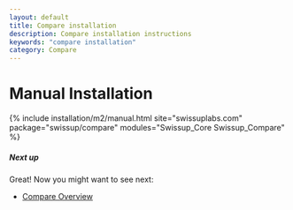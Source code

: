 ```yaml
---
layout: default
title: Compare installation
description: Compare installation instructions
keywords: "compare installation"
category: Compare
---
```


# Manual Installation

{% include installation/m2/manual.html site="swissuplabs.com" package="swissup/compare" modules="Swissup_Core Swissup_Compare" %}

##### Next up

Great! Now you might want to see next:

- [Compare Overview](/m2/extensions/compare/overview/)

